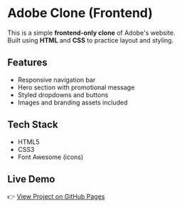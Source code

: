 # Adobe Clone (Frontend)

This is a simple **frontend-only clone** of Adobe's website.  
Built using **HTML** and **CSS** to practice layout and styling.

## Features
- Responsive navigation bar
- Hero section with promotional message
- Styled dropdowns and buttons
- Images and branding assets included

## Tech Stack
- HTML5
- CSS3
- Font Awesome (icons)

## Live Demo
👉 [View Project on GitHub Pages](https://zartarkar.github.io/Adobe_clone/)


